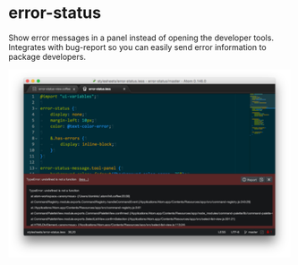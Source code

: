 # error-status

Show error messages in a panel instead of opening the developer tools. Integrates with bug-report so you can easily send error information to package developers.

![](https://github.com/postcasio/error-status/raw/master/screenshot.png)
